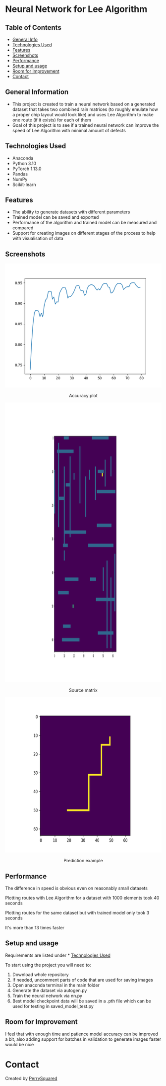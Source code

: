 # Neural Network for Lee Algorithm


## Table of Contents
* [General Info](#general-information)
* [Technologies Used](#technologies-used)
* [Features](#features)
* [Screenshots](#screenshots)
* [Performance](#performance)
* [Setup and usage](#setup-and-usage)
* [Room for Improvement](#room-for-improvement)
* [Contact](#contact)



## General Information
- This project is created to train a neural network based on a generated dataset that takes two combined rain matrices (to roughly emulate how a proper chip layout would look like) and uses Lee Algorithm to make one route (if it exists) for each of them
- Goal of this project is to see if a trained neural network can improve the speed of Lee Algorithm with minimal amount of defects


## Technologies Used
- Anaconda
- Python 3.10
- PyTorch 1.13.0
- Pandas
- NumPy
- Scikit-learn


## Features
- The ability to generate datasets with different parameters
- Trained model can be saved and exported
- Performance of the algorithm and trained model can be measured and compared
- Support for creating images on different stages of the process to help with visualisation of data


## Screenshots
<p align="center">
  <img width="600" height="400" src="./other/Figure_2.png">
</p>
<p align="center"> Accuracy plot </p>
<p align="center">
  <img width="600" height="900" src="./other/Figure_3.png">
</p>
<p align="center"> Source matrix </p>
<p align="center">
  <img width="600" height="500" src="./other/prediction.png">
</p>
<p align="center"> Prediction example </p>


## Performance
<p> The difference in speed is obvious even on reasonably small datasets </p>
<p> Plotting routes with Lee Algorithm for a dataset with 1000 elements took 40 seconds </p>
<p> Plotting routes for the same dataset but with trained model only took 3 seconds </p>
<p> It's more than 13 times faster </p>

## Setup and usage
Requirements are listed under * [Technologies Used](#technologies-used)

To start using the project you will need to:
1. Download whole repository
2. If needed, uncomment parts of code that are used for saving images
3. Open anaconda terminal in the main folder
4. Generate the dataset via autogen.py
5. Train the neural network via nn.py
6. Best model checkpoint data will be saved in a .pth file which can be used for testing in saved_model_test.py


## Room for Improvement
I feel that with enough time and patience model accuracy can be improved a bit, also adding support for batches in validation to generate images faster would be nice


# Contact
Created by [PerrySquared](https://github.com/PerrySquared)
